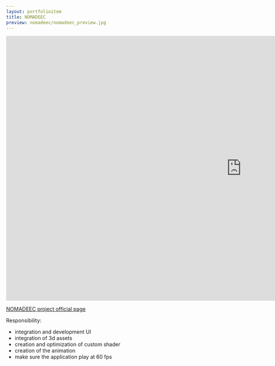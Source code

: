 ```yaml
---
layout: portfolioitem
title: NOMADEEC
preview: nomadeec/nomadeec_preview.jpg
---
```

<!--more-->
<iframe width="1280" height="720" src="https://www.youtube.com/embed/9faG8dUHJuk" frameborder="0" allow="autoplay; encrypted-media" allowfullscreen></iframe>

[NOMADEEC project official page](http://www.holoforge.io/work/shaping-future-telemedecine)

Responsibility:

- integration and development UI
- integration of 3d assets
- creation and optimization of custom shader
- creation of the animation 
- make sure the application play at 60 fps 